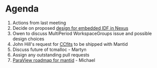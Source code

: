 Agenda
======
1. Actions from last meeting
1. Decide on proposed [design for embedded IDF in Nexus](https://github.com/mantidproject/documents/blob/master/Design/EmbeddedInstrumentInfoNexus.md)
2. Owen to discuss MultiPeriod WorkspaceGroups issue and possible design choices
3. John Hill's request for [CCfits](http://heasarc.gsfc.nasa.gov/fitsio/CCfits/) to be shipped with Mantid
4. Discuss future of tcmalloc - Martyn
5. Assign any outstanding pull requests
5. [ParaView roadmap for mantid](https://github.com/mantidproject/documents/blob/master/Project-Management/VATES/ParaView_VSI_Roadmap.md) - Michael
